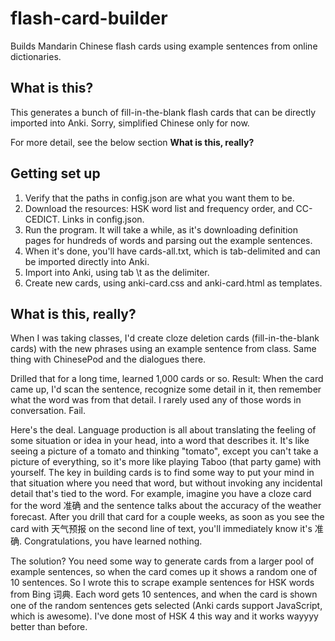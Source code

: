 # flash-card-builder
Builds Mandarin Chinese flash cards using example sentences from online dictionaries.

## What is this?
This generates a bunch of fill-in-the-blank flash cards that can be directly imported into Anki. Sorry, simplified Chinese only for now.

For more detail, see the below section **What is this, really?**

## Getting set up
1. Verify that the paths in config.json are what you want them to be.
2. Download the resources: HSK word list and frequency order, and CC-CEDICT. Links in config.json.
3. Run the program. It will take a while, as it's downloading definition pages for hundreds of words and parsing out the example sentences.
4. When it's done, you'll have cards-all.txt, which is tab-delimited and can be imported directly into Anki.
5. Import into Anki, using tab \t as the delimiter.
6. Create new cards, using anki-card.css and anki-card.html as templates.

## What is this, really?
When I was taking classes, I'd create cloze deletion cards (fill-in-the-blank cards) with the new phrases using an example sentence from class. Same thing with ChinesePod and the dialogues there.

Drilled that for a long time, learned 1,000 cards or so. Result: When the card came up, I'd scan the sentence, recognize some detail in it, then remember what the word was from that detail. I rarely used any of those words in conversation. Fail.

Here's the deal. Language production is all about translating the feeling of some situation or idea in your head, into a word that describes it. It's like seeing a picture of a tomato and thinking "tomato", except you can't take a picture of everything, so it's more like playing Taboo (that party game) with yourself. The key in building cards is to find some way to put your mind in that situation where you need that word, but without invoking any incidental detail that's tied to the word. For example, imagine you have a cloze card for the word 准确 and the sentence talks about the accuracy of the weather forecast. After you drill that card for a couple weeks, as soon as you see the card with 天气预报 on the second line of text, you'll immediately know it's 准确. Congratulations, you have learned nothing.

The solution? You need some way to generate cards from a larger pool of example sentences, so when the card comes up it shows a random one of 10 sentences. So I wrote this to scrape example sentences for HSK <n> words from Bing 词典. Each word gets 10 sentences, and when the card is shown one of the random sentences gets selected (Anki cards support JavaScript, which is awesome). I've done most of HSK 4 this way and it works wayyyy better than before.
